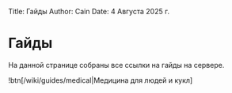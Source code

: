 Title: Гайды
Author: Cain
Date: 4 Августа 2025 г.

# Гайды
На данной странице собраны все ссылки на гайды на сервере.

!btn[/wiki/guides/medical|Медицина для людей и кукл]